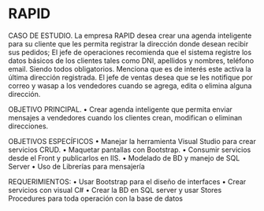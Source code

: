 # RAPID

CASO DE ESTUDIO.
La empresa RAPID desea crear una agenda inteligente para su cliente que les permita registrar la
dirección donde desean recibir sus pedidos; El jefe de operaciones recomienda que el sistema
registre los datos básicos de los clientes tales como DNI, apellidos y nombres, teléfono email.
Siendo todos obligatorios. Menciona que es de interés este activa la última dirección registrada.
El jefe de ventas desea que se les notifique por correo y wasap a los vendedores cuando se
agrega, edita o elimina alguna dirección.

OBJETIVO PRINCIPAL.
• Crear agenda inteligente que permita enviar mensajes a
vendedores cuando los clientes crean, modifican o eliminan
direcciones.

OBJETIVOS ESPECÍFICOS
• Manejar la herramienta Visual Studio para crear servicios CRUD.
• Maquetar pantallas con Bootstrap.
• Consumir servicios desde el Front y publicarlos en IIS.
• Modelado de BD y manejo de SQL Server
• Uso de Librerías para mensajería

REQUERIMIENTOS:
• Usar Bootstrap para el diseño de interfaces
• Crear servicios con visual C#
• Crear la BD en SQL server y usar Stores Procedures para toda operación con la base de datos

